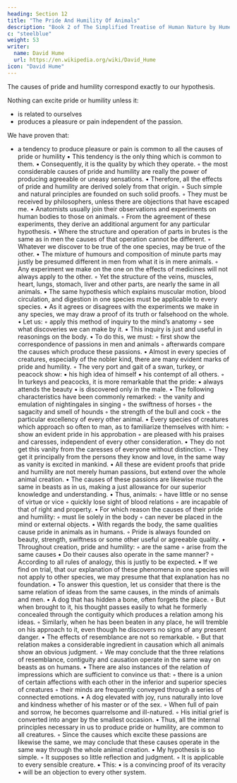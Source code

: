 ```yaml
---
heading: Section 12
title: "The Pride And Humility Of Animals"
description: "Book 2 of The Simplified Treatise of Human Nature by Hume"
c: "steelblue"
weight: 53
writer:
  name: David Hume
  url: https://en.wikipedia.org/wiki/David_Hume
icon: "David Hume"
---
```



The causes of pride and humility correspond exactly to our hypothesis.

Nothing can excite pride or humility unless it:
- is related to ourselves
- produces a pleasure or pain independent of the passion.

We have proven that:
- a tendency to produce pleasure or pain is common to all the causes of pride or humility
            ▪ This tendency is the only thing which is common to them.
            ▪ Consequently, it is the quality by which they operate.
        ◦ the most considerable causes of pride and humility are really the power of producing agreeable or uneasy sensations.
    • Therefore, all the effects of pride and humility are derived solely from that origin.
        ◦ Such simple and natural principles are founded on such solid proofs.
        ◦ They must be received by philosophers, unless there are objections that have escaped me.
    • Anatomists usually join their observations and experiments on human bodies to those on animals.
        ◦ From the agreement of these experiments, they derive an additional argument for any particular hypothesis.
    • Where the structure and operation of parts in brutes is the same as in men the causes of that operation cannot be different.
        ◦ Whatever we discover to be true of the one species, may be true of the other.
    • The mixture of humours and composition of minute parts may justly be presumed different in men from what it is in mere animals.
        ◦ Any experiment we make on the one on the effects of medicines will not always apply to the other.
        ◦ Yet the structure of the veins, muscles, heart, lungs, stomach, liver and other parts, are nearly the same in all animals.
            ▪ The same hypothesis which explains muscular motion, blood circulation, and digestion in one species must be applicable to every species.
            ▪ As it agrees or disagrees with the experiments we make in any species, we may draw a proof of its truth or falsehood on the whole.
    • Let us:
        ◦ apply this method of inquiry to the mind’s anatomy
        ◦ see what discoveries we can make by it.
            ▪ This inquiry is just and useful in reasonings on the body.
    • To do this, we must:
        ◦ first show the correspondence of passions in men and animals
        ◦ afterwards compare the causes which produce these passions.
    • Almost in every species of creatures, especially of the nobler kind, there are many evident marks of pride and humility.
        ◦ The very port and gait of a swan, turkey, or peacock show:
            ▪ his high idea of himself
            ▪ his contempt of all others.
        ◦ In turkeys and peacocks, it is more remarkable that the pride:
            ▪ always attends the beauty
            ▪ is discovered only in the male.
    • The following characteristics have been commonly remarked:
        ◦ the vanity and emulation of nightingales in singing
        ◦ the swiftness of horses
        ◦ the sagacity and smell of hounds
        ◦ the strength of the bull and cock
        ◦ the particular excellency of every other animal.
    • Every species of creatures which approach so often to man, as to familiarize themselves with him:
        ◦ show an evident pride in his approbation
        ◦ are pleased with his praises and caresses, independent of every other consideration.
    • They do not get this vanity from the caresses of everyone without distinction.
        ◦ They get it principally from the persons they know and love, in the same way as vanity is excited in mankind.
    • All these are evident proofs that pride and humility are not merely human passions, but extend over the whole animal creation.
    • The causes of these passions are likewise much the same in beasts as in us, making a just allowance for our superior knowledge and understanding.
    • Thus, animals:
        ◦ have little or no sense of virtue or vice
        ◦ quickly lose sight of blood relations
        ◦ are incapable of that of right and property.
    • For which reason the causes of their pride and humility:
        ◦ must lie solely in the body
        ◦ can never be placed in the mind or external objects.
    • With regards the body, the same qualities cause pride in animals as in humans.
        ◦ Pride is always founded on beauty, strength, swiftness or some other useful or agreeable quality.
    • Throughout creation, pride and humility:
        ◦ are the same
        ◦ arise from the same causes
    • Do their causes also operate in the same manner?
        ◦ According to all rules of analogy, this is justly to be expected.
    • If we find on trial, that our explanation of these phenomena in one species will not apply to other species, we may presume that that explanation has no foundation.
    • To answer this question, let us consider that there is the same relation of ideas from the same causes, in the minds of animals and men.
    • A dog that has hidden a bone, often forgets the place.
        ◦ But when brought to it, his thought passes easily to what he formerly concealed through the contiguity which produces a relation among his ideas.
        ◦ Similarly, when he has been beaten in any place, he will tremble on his approach to it, even though he discovers no signs of any present danger.
    • The effects of resemblance are not so remarkable.
        ◦ But that relation makes a considerable ingredient in causation which all animals show an obvious judgment.
        ◦ We may conclude that the three relations of resemblance, contiguity and causation operate in the same way on beasts as on humans.
    • There are also instances of the relation of impressions which are sufficient to convince us that:
        ◦ there is a union of certain affections with each other in the inferior and superior species of creatures
        ◦ their minds are frequently conveyed through a series of connected emotions.
    • A dog elevated with joy, runs naturally into love and kindness whether of his master or of the sex.
        ◦ When full of pain and sorrow, he becomes quarrelsome and ill-natured.
        ◦ His initial grief is converted into anger by the smallest occasion.
    • Thus, all the internal principles necessary in us to produce pride or humility, are common to all creatures.
        ◦ Since the causes which excite these passions are likewise the same, we may conclude that these causes operate in the same way through the whole animal creation.
    • My hypothesis is so simple.
        ◦ It supposes so little reflection and judgment.
        ◦ It is applicable to every sensible creature.
            ▪ This:
                • is a convincing proof of its veracity
                • will be an objection to every other system.

